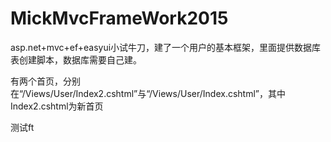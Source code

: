 # MickMvcFrameWork2015

asp.net+mvc+ef+easyui小试牛刀，建了一个用户的基本框架，里面提供数据库表创建脚本，数据库需要自己建。

有两个首页，分别在“/Views/User/Index2.cshtml”与“/Views/User/Index.cshtml”，其中Index2.cshtml为新首页





测试ft

